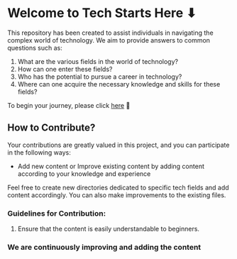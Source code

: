 # Welcome to Tech Starts Here ⬇

This repository has been created to assist individuals in navigating the complex world of technology. We aim to provide answers to common questions such as:

1. What are the various fields in the world of technology?
2. How can one enter these fields?
3. Who has the potential to pursue a career in technology?
4. Where can one acquire the necessary knowledge and skills for these fields?

To begin your journey, please click [here](/Tech%20Starts%20Here/get%20started/getstarted.md) 🌟

## How to Contribute?

Your contributions are greatly valued in this project, and you can participate in the following ways:

- Add new content or Improve existing content by adding content according to your knowledge and experience

Feel free to create new directories dedicated to specific tech fields and add content accordingly. You can also make improvements to the existing files.

### Guidelines for Contribution:

  1. Ensure that the content is easily understandable to beginners.

### We are continuously improving and adding the content
